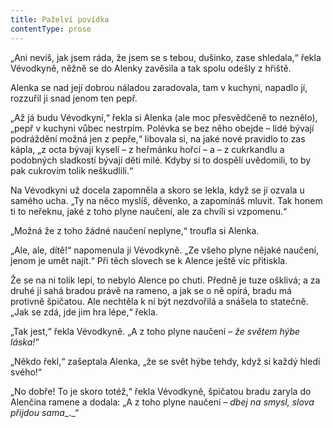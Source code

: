```yaml
---
title: Paželví povídka
contentType: prose
---
```


„Ani nevíš, jak jsem ráda, že jsem se s tebou, dušinko, zase shledala,“ řekla Vévodkyně, něžně se do Alenky zavěsila a tak spolu odešly z hřiště.

  

Alenka se nad její dobrou náladou zaradovala, tam v kuchyni, napadlo jí, rozzuřil ji snad jenom ten pepř.

„Až já budu Vévodkyní,“ řekla si Alenka (ale moc přesvědčeně to neznělo), „pepř v kuchyni vůbec nestrpím. Polévka se bez něho obejde – lidé bývají podráždění možná jen z pepře,“ libovala si, na jaké nové pravidlo to zas kápla, „z octa bývají kyselí – z heřmánku hořcí – a – z cukrkandlu a podobných sladkostí bývají děti milé. Kdyby si to dospělí uvědomili, to by pak cukrovím tolik neškudlili.“

Na Vévodkyni už docela zapomněla a skoro se lekla, když se jí ozvala u samého ucha. „Ty na něco myslíš, děvenko, a zapomínáš mluvit. Tak honem ti to neřeknu, jaké z toho plyne naučení, ale za chvíli si vzpomenu.“

„Možná že z toho žádné naučení neplyne,“ troufla si Alenka.

„Ale, ale, dítě!“ napomenula ji Vévodkyně. „Ze všeho plyne nějaké naučení, jenom je umět najít.“ Při těch slovech se k Alence ještě víc přitiskla.

Že se na ni tolik lepí, to nebylo Alence po chuti. Předně je tuze ošklivá; a za druhé jí sahá bradou právě na rameno, a jak se o ně opírá, bradu má protivně špičatou. Ale nechtěla k ní být nezdvořilá a snášela to statečně. „Jak se zdá, jde jim hra lépe,“ řekla.

„Tak jest,“ řekla Vévodkyně. „A z toho plyne naučení – _že světem hýbe láska!_“

„Někdo řekl,“ zašeptala Alenka, „že se svět hýbe tehdy, když si každý hledí svého!“

„No dobře! To je skoro totéž,“ řekla Vévodkyně, špičatou bradu zaryla do Alenčina ramene a dodala: „A z toho plyne naučení – _dbej na smysl, slova přijdou sama__._“
